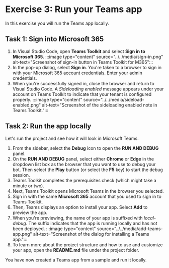# Exercise 3: Run your Teams app

In this exercise you will run the Teams app locally.

## Task 1: Sign into Microsoft 365

1. In Visual Studio Code, open **Teams Toolkit** and select **Sign in to Microsoft 365**.
    :::image type="content" source="../../media/sign-in.png" alt-text="Screenshot of sign-in button in Teams Toolkit for M365":::
2. In the pop-up dialog, select **Sign in**. You're taken to a browser to sign in with your Microsoft 365 account credentials.  Enter your admin credentials.
3. When you're successfully signed in, close the browser and return to Visual Studio Code. A *Sideloading enabled* message appears under your account on Teams Toolkit to indicate that your tenant is configured properly.
    :::image type="content" source="../../media/sideload-enabled.png" alt-text="Screenshot of the sideloading enabled note in Teams Toolkit.":::

## Task 2: Run the app locally

Let's run the project and see how it will look in Microsoft Teams.

1. From the sidebar, select the **Debug** icon to open the **RUN AND DEBUG** panel.
2. On the **RUN AND DEBUG** panel, select either **Chrome** or **Edge** in the dropdown list box as the browser that you want to use to debug your bot.  Then select the **Play** button (or select the **F5** key) to start the debug session.
3. Teams Toolkit completes the prerequisites check (which might take a minute or two).
4. Next, Teams Toolkit opens Microsoft Teams in the browser you selected.
5. Sign in with the same **Microsoft 365** account that you used to sign in to Teams Toolkit.
6. Then, Teams displays an option to install your app. Select **Add** to preview the app.
7. When you're previewing, the name of your app is suffixed with *local-debug*. The suffix indicates that the app is running locally and has not been deployed.
    :::image type="content" source="../../media/add-teams-app.png" alt-text="Screenshot of the dialog for installing a Teams app.":::
8. To learn more about the project structure and how to use and customize your app, open the **README.md** file under the project folder.

You have now created a Teams app from a sample and run it locally.
